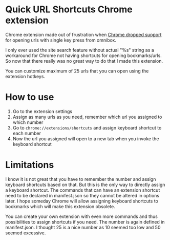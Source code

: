 # Quick URL Shortcuts Chrome extension

Chrome extension made out of frustration when [Chrome dropped support](https://issues.chromium.org/issues/397720842) for opening urls with single key press from omnibox.

I only ever used the site search feature without actual "%s" string as a workaround for Chrome not having shortcuts for opening bookmarks/urls. So now that there really was no great way to do that I made this extension.

You can customize maximum of 25 urls that you can open using the extension hotkeys.

# How to use

1. Go to the extension settings
2. Assign as many urls as you need, remember which url you assigned to which number
3. Go to `chrome://extensions/shortcuts` and assign keyboard shortcut to each number
4. Now the url you assigned will open to a new tab when you invoke the keyboard shortcut

# Limitations

I know it is not great that you have to remember the number and assign keyboard shortcuts based on that. But this is the only way to directly assign a keyboard shortcut. The commands that can have an extension shortcut need to be declared in manifest.json so they cannot be altered in options later. I hope someday Chrome will allow assigning keyboard shortcuts to bookmarks which will make this extension obsolete.

You can create your own extension with even more commands and thus possibilities to assign shortcuts if you need. The number is again defined in manifest.json. I thought 25 is a nice number as 10 seemed too low and 50 seemed excessive.
